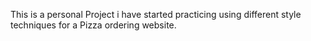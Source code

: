 This is a personal Project i have started practicing using different style techniques for a Pizza ordering website. 
